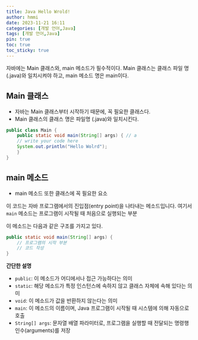 ```yaml
---
title: Java Hello Wrold!
author: hmmi
date: 2023-11-21 16:11
categories: [개발 언어,Java]
tags: [개발 언어,Java]
pin: true
toc: true
toc_sticky: true
---
```


자바에는 Main 클래스와, main 메소드가 필수적이다. Main 클래스는 클래스 파일 명(.java)와 일치시켜야 하고, main 메소드 명은 main이다.

## Main 클래스

- 자바는 Main 클래스부터 시작하기 때문에, 꼭 필요한 클래스다.
- Main 클래스의 클래스 명은 파일명 (.java)와 일치시킨다.

```java
public class Main {
	public static void main(String[] args) { // a
	// write your code here
	System.out.println("Hello Wolrd");
	}
}
```

## main 메소드

- main 메소드 또한 클래스에 꼭 필요한 요소

이 코드는 자바 프로그램에서의 진입점(entry point)을 나타내는 메소드입니다. 여기서 `main` 메소드는 프로그램이 시작될 때 처음으로 실행되는 부분

이 메소드는 다음과 같은 구조를 가지고 있다.

```java
public static void main(String[] args) {
    // 프로그램의 시작 부분
    // 코드 작성
}
```

**간단한 설명**

- `public`: 이 메소드가 어디에서나 접근 가능하다는 의미
- `static`: 해당 메소드가 특정 인스턴스에 속하지 않고 클래스 자체에 속해 있다는 의미
- `void`: 이 메소드가 값을 반환하지 않는다는 의미
- `main`: 이 메소드의 이름이며, Java 프로그램이 시작될 때 시스템에 의해 자동으로 호출
- `String[] args`: 문자열 배열 파라미터로, 프로그램을 실행할 때 전달되는 명령행 인수(arguments)를 저장
